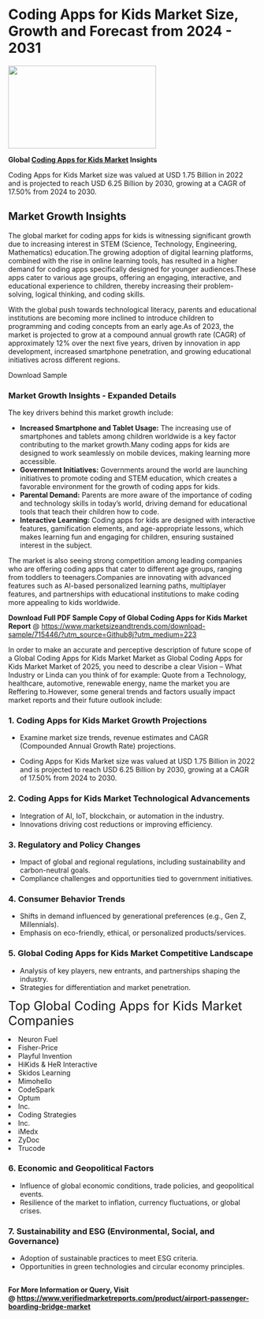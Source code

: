 <H1>Coding Apps for Kids Market Size, Growth and Forecast from 2024 - 2031</H1><img class="aligncenter size-medium wp-image-584254" src="https://thirdeyenews.in/wp-content/uploads/2024/09/Global-Market-Research-300x168.jpeg" alt="" width="300" height="168" /><p><strong>Global&nbsp;<a href="https://www.marketsizeandtrends.com/download-sample/715446/?utm_source=Github8j?utm_medium=223">Coding Apps for Kids Market</a> Insights</strong></p><p>Coding Apps for Kids Market size was valued at USD 1.75 Billion in 2022 and is projected to reach USD 6.25 Billion by 2030, growing at a CAGR of 17.50% from 2024 to 2030.</p><p><!DOCTYPE html> <html lang="en"> <head> <meta charset="UTF-8"> <meta name="viewport" content="width=device-width, initial-scale=1.0"> <title>Coding Apps for Kids Market Growth Insights</title> </head> <body> <h2>Market Growth Insights</h2> <p>The global market for coding apps for kids is witnessing significant growth due to increasing interest in STEM (Science, Technology, Engineering, Mathematics) education.The growing adoption of digital learning platforms, combined with the rise in online learning tools, has resulted in a higher demand for coding apps specifically designed for younger audiences.These apps cater to various age groups, offering an engaging, interactive, and educational experience to children, thereby increasing their problem-solving, logical thinking, and coding skills.</p> <p>With the global push towards technological literacy, parents and educational institutions are becoming more inclined to introduce children to programming and coding concepts from an early age.As of 2023, the market is projected to grow at a compound annual growth rate (CAGR) of approximately 12% over the next five years, driven by innovation in app development, increased smartphone penetration, and growing educational initiatives across different regions.</p> <p>Download Sample</p> <h3>Market Growth Insights - Expanded Details</h3> <p>The key drivers behind this market growth include:</p> <ul> <li><strong>Increased Smartphone and Tablet Usage:</strong> The increasing use of smartphones and tablets among children worldwide is a key factor contributing to the market growth.Many coding apps for kids are designed to work seamlessly on mobile devices, making learning more accessible.</li> <li><strong>Government Initiatives:</strong> Governments around the world are launching initiatives to promote coding and STEM education, which creates a favorable environment for the growth of coding apps for kids.</li> <li><strong>Parental Demand:</strong> Parents are more aware of the importance of coding and technology skills in today’s world, driving demand for educational tools that teach their children how to code.</li> <li><strong>Interactive Learning:</strong> Coding apps for kids are designed with interactive features, gamification elements, and age-appropriate lessons, which makes learning fun and engaging for children, ensuring sustained interest in the subject.</li> </ul> <p>The market is also seeing strong competition among leading companies who are offering coding apps that cater to different age groups, ranging from toddlers to teenagers.Companies are innovating with advanced features such as AI-based personalized learning paths, multiplayer features, and partnerships with educational institutions to make coding more appealing to kids worldwide.</p> <p></p><p><span class=""><strong>Download Full PDF Sample Copy of Global Coding Apps for Kids Market Report</strong> @ <a href="https://www.marketsizeandtrends.com/download-sample/715446/?utm_source=Github8j?utm_medium=223" target="_blank">https://www.marketsizeandtrends.com/download-sample/715446/?utm_source=Github8j?utm_medium=223</a></span></p><p>In order to make an accurate and perceptive description of future scope of a Global&nbsp;Coding Apps for Kids Market Market as Global&nbsp;Coding Apps for Kids Market Market of 2025, you need to describe a clear Vision &ndash; What Industry or Linda can you think of for example: Quote from a Technology, healthcare, automotive, renewable energy, name the market you are Reffering to.However, some general trends and factors usually impact market reports and their future outlook include:</p><h3>1.&nbsp;<strong>Coding Apps for Kids Market Growth Projections</strong></h3><ul><li>Examine market size trends, revenue estimates and CAGR (Compounded Annual Growth Rate) projections.</li><li><p>Coding Apps for Kids Market size was valued at USD 1.75 Billion in 2022 and is projected to reach USD 6.25 Billion by 2030, growing at a CAGR of 17.50% from 2024 to 2030.</p></li></ul><h3>2.&nbsp;<strong>Coding Apps for Kids Market Technological Advancements</strong></h3><ul><li>Integration of AI, IoT, blockchain, or automation in the industry.</li><li>Innovations driving cost reductions or improving efficiency.</li></ul><h3>3.&nbsp;<strong>Regulatory and Policy Changes</strong></h3><ul><li>Impact of global and regional regulations, including sustainability and carbon-neutral goals.</li><li>Compliance challenges and opportunities tied to government initiatives.</li></ul><h3>4.&nbsp;<strong>Consumer Behavior Trends</strong></h3><ul><li>Shifts in demand influenced by generational preferences (e.g., Gen Z, Millennials).</li><li>Emphasis on eco-friendly, ethical, or personalized products/services.</li></ul><h3>5.&nbsp;<strong>Global Coding Apps for Kids Market Competitive Landscape</strong></h3><ul><li>Analysis of key players, new entrants, and partnerships shaping the industry.</li><li>Strategies for differentiation and market penetration.</li></ul><p data-pm-slice="1 1 []"><span style="color: inherit; font-family: inherit; font-size: 25px;">Top Global Coding Apps for Kids Market Companies</span></p><div class="" data-test-id=""><p><li>Neuron Fuel</li><li> Fisher-Price</li><li> Playful Invention</li><li> HiKids & HeR Interactive</li><li> Skidos Learning</li><li> Mimohello</li><li> CodeSpark</li><li> Optum</li><li> Inc.</li><li> Coding Strategies</li><li> Inc.</li><li> iMedx</li><li> ZyDoc</li><li> Trucode</li></p></div><h3>6.&nbsp;<strong>Economic and Geopolitical Factors</strong></h3><ul><li>Influence of global economic conditions, trade policies, and geopolitical events.</li><li>Resilience of the market to inflation, currency fluctuations, or global crises.</li></ul><h3>7.&nbsp;<strong>Sustainability and ESG (Environmental, Social, and Governance)</strong></h3><ul><li>Adoption of sustainable practices to meet ESG criteria.</li><li>Opportunities in green technologies and circular economy principles.</li></ul><h2><strong style="font-size: 14px;">For More Information or Query, Visit @&nbsp;</strong><a style="background-color: #ffffff; font-size: 14px;" href="https://www.marketsizeandtrends.com/report/coding-apps-for-kids-market/" target="_blank">https://www.verifiedmarketreports.com/product/airport-passenger-boarding-bridge-market</a></h2>